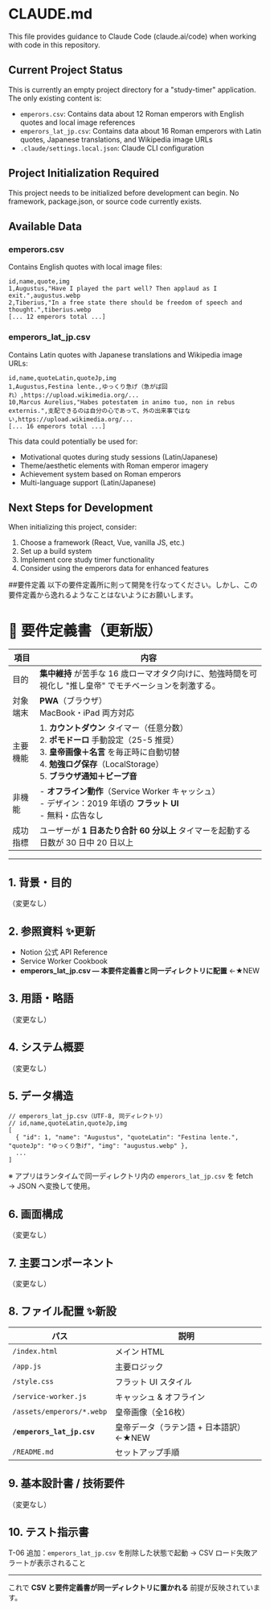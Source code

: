 # CLAUDE.md

This file provides guidance to Claude Code (claude.ai/code) when working with code in this repository.

## Current Project Status

This is currently an empty project directory for a "study-timer" application. The only existing content is:
- `emperors.csv`: Contains data about 12 Roman emperors with English quotes and local image references
- `emperors_lat_jp.csv`: Contains data about 16 Roman emperors with Latin quotes, Japanese translations, and Wikipedia image URLs
- `.claude/settings.local.json`: Claude CLI configuration

## Project Initialization Required

This project needs to be initialized before development can begin. No framework, package.json, or source code currently exists.

## Available Data

### emperors.csv
Contains English quotes with local image files:
```csv
id,name,quote,img
1,Augustus,"Have I played the part well? Then applaud as I exit.",augustus.webp
2,Tiberius,"In a free state there should be freedom of speech and thought.",tiberius.webp
[... 12 emperors total ...]
```

### emperors_lat_jp.csv
Contains Latin quotes with Japanese translations and Wikipedia image URLs:
```csv
id,name,quoteLatin,quoteJp,img
1,Augustus,Festina lente.,ゆっくり急げ（急がば回れ）,https://upload.wikimedia.org/...
10,Marcus Aurelius,"Habes potestatem in animo tuo, non in rebus externis.",支配できるのは自分の心であって、外の出来事ではない,https://upload.wikimedia.org/...
[... 16 emperors total ...]
```

This data could potentially be used for:
- Motivational quotes during study sessions (Latin/Japanese)
- Theme/aesthetic elements with Roman emperor imagery
- Achievement system based on Roman emperors
- Multi-language support (Latin/Japanese)

## Next Steps for Development

When initializing this project, consider:
1. Choose a framework (React, Vue, vanilla JS, etc.)
2. Set up a build system
3. Implement core study timer functionality
4. Consider using the emperors data for enhanced features

##要件定義
以下の要件定義所に則って開発を行なってください。しかし、この要件定義から逸れるようなことはないようにお願いします。

# 📄 要件定義書（更新版）

| 項目   | 内容                                                                                                                                       |
| ---- | ---------------------------------------------------------------------------------------------------------------------------------------- |
| 目的   | **集中維持** が苦手な 16 歳ローマオタク向けに、勉強時間を可視化し "推し皇帝" でモチベーションを刺激する。                                                                              |
| 対象端末 | **PWA**（ブラウザ）<br>MacBook・iPad 両方対応                                                                                                       |
| 主要機能 | 1. **カウントダウン** タイマー（任意分数）<br>2. **ポモドーロ** 手動設定（25-5 推奨）<br>3. **皇帝画像＋名言** を毎正時に自動切替<br>4. **勉強ログ保存**（LocalStorage）<br>5. **ブラウザ通知＋ビープ音** |
| 非機能  | - **オフライン動作**（Service Worker キャッシュ）<br>- デザイン：2019 年頃の **フラット UI**<br>- 無料・広告なし                                                          |
| 成功指標 | ユーザーが **1 日あたり合計 60 分以上** タイマーを起動する日数が 30 日中 20 日以上                                                                                      |

---

## 1. 背景・目的

（変更なし）

## 2. 参照資料  ✨更新

* Notion 公式 API Reference
* Service Worker Cookbook
* **emperors\_lat\_jp.csv — 本要件定義書と同一ディレクトリに配置** ←★NEW

## 3. 用語・略語

（変更なし）

## 4. システム概要

（変更なし）

## 5. データ構造

```jsonc
// emperors_lat_jp.csv（UTF-8, 同ディレクトリ）
// id,name,quoteLatin,quoteJp,img
[
  { "id": 1, "name": "Augustus", "quoteLatin": "Festina lente.", "quoteJp": "ゆっくり急げ", "img": "augustus.webp" },
  ...
]
```

※ アプリはランタイムで同一ディレクトリ内の `emperors_lat_jp.csv` を fetch → JSON へ変換して使用。

## 6. 画面構成

（変更なし）

## 7. 主要コンポーネント

（変更なし）

## 8. ファイル配置  ✨新設

| パス                         | 説明                       |
| -------------------------- | ------------------------ |
| `/index.html`              | メイン HTML                 |
| `/app.js`                  | 主要ロジック                   |
| `/style.css`               | フラット UI スタイル             |
| `/service-worker.js`       | キャッシュ & オフライン            |
| `/assets/emperors/*.webp`  | 皇帝画像（全16枚）               |
| **`/emperors_lat_jp.csv`** | 皇帝データ（ラテン語 + 日本語訳） ←★NEW |
| `/README.md`               | セットアップ手順                 |

## 9. 基本設計書 / 技術要件

（変更なし）

## 10. テスト指示書

T-06 追加：`emperors_lat_jp.csv` を削除した状態で起動 → CSV ロード失敗アラートが表示されること

---

これで **CSV と要件定義書が同一ディレクトリに置かれる** 前提が反映されています。
